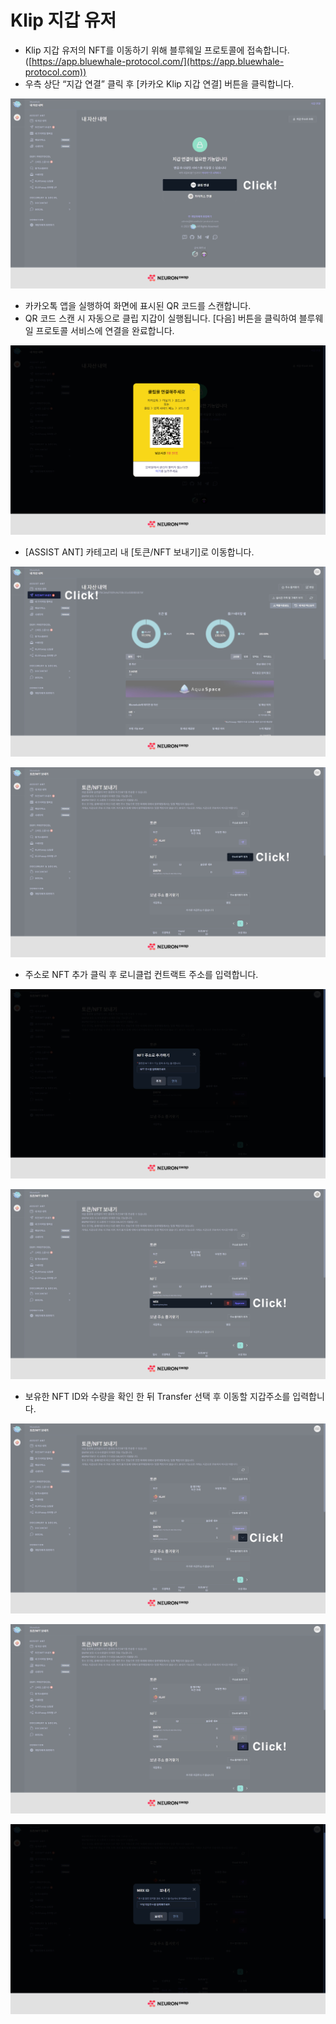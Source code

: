 # Klip 지갑 유저



* Klip 지갑 유저의 NFT를 이동하기 위해 블루웨일 프로토콜에 접속합니다. ([https://app.bluewhale-protocol.com/](https://app.bluewhale-protocol.com))
* 우측 상단 “지갑 연결” 클릭 후 \[카카오 Klip 지갑 연결] 버튼을 클릭합니다.

![](../../.gitbook/assets/1.jpg)

* 카카오톡 앱을 실행하여 화면에 표시된 QR 코드를 스캔합니다.
* QR 코드 스캔 시 자동으로 클립 지갑이 실행됩니다. \[다음] 버튼을 클릭하여 블루웨일 프로토콜 서비스에 연결을 완료합니다.

![](../../.gitbook/assets/2.jpg)

* \[ASSIST ANT] 카테고리 내 \[토큰/NFT 보내기]로 이동합니다.

![](../../.gitbook/assets/3.jpg)

![](<../../.gitbook/assets/4 (1).jpg>)

* 주소로 NFT 추가 클릭 후 로니클럽 컨트랙트 주소를 입력합니다.

![](<../../.gitbook/assets/5 (1).jpg>)

![](../../.gitbook/assets/6.jpg)

* 보유한 NFT ID와 수량을 확인 한 뒤 Transfer 선택 후 이동할 지갑주소를 입력합니다.

![](../../.gitbook/assets/7.jpg)

![](../../.gitbook/assets/8.jpg)

![](<../../.gitbook/assets/9 (1).jpg>)
